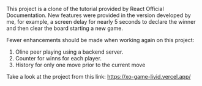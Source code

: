 This project is a clone of the tutorial provided by React Official Documentation.
New features were provided in the version developed by me, 
for example, a screen delay for nearly 5 seconds to declare the winner and then clear the board starting a new game.

Fewer enhancements should be made when working again on this project:
1. Oline peer playing using a backend server.
2. Counter for winns for each player.
3. History for only one move prior to the current move

Take a look at the project from this link:
https://xo-game-livid.vercel.app/
